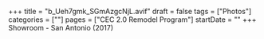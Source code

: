 +++
title = "b_Ueh7gmk_SGmAzgcNjL.avif"
draft = false
tags = ["Photos"]
categories = [""]
pages = ["CEC 2.0 Remodel Program"]
startDate = ""
+++
Showroom - San Antonio (2017)
